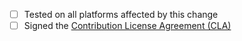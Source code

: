 - [ ] Tested on all platforms affected by this change
- [ ] Signed the [Contribution License Agreement (CLA)](https://cla-assistant.io/notgull/line-straddler)